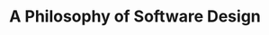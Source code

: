 ---
title: "A Philosophy of Software Design"
showDate: false
draft: false
tags: ["classic","poem"]
link: "https://www.amazon.com/Philosophy-Software-Design-John-Ousterhout/dp/1732102201/ref=sr_1_2?ie=UTF8&qid=1524688265&sr=8-2&keywords=philosophy+of+software+design"
target: "_blank"
read: ""
---